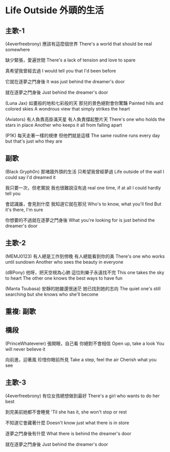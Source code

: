 # Life Outside 外頭的生活

## 主歌-1

(4everfreebrony)
應該有這麼個世界
There's a world that should be real somewhere

缺少緊張，愛遍世間
There's a lack of tension and love to spare

真希望我曾經去過
I would tell you that I'd been before

它就在逐夢之門身後
It was just behind the dreamer's door

就在逐夢之門身後
Just behind the dreamer's door

(Luna Jax)
如畫般的地和七彩般的天
那兒的景色絕對會你驚豔
Painted hills and colored skies
A wondrous view that simply strikes the heart

(Aviators)
有人負責高掛滿天星
有人負責撐起整片天
There's one who holds the stars in place
Another who keeps it all from falling apart

(P1K)
每天走著一樣的規律
但他們就是這樣
The same routine runs every day
but that's just who they are

## 副歌

(Black Gryph0n)
那堵牆外頭的生活
只希望我曾經夢過
Life outside of the wall
I could say I'd dreamed it

我只要一次，但老實說
我也很難說沒有過
real one time, if at all
I could hardly tell you

會認識誰，會見到什麼
我知道它就在那兒
Who's to know, what you'll find
But it's there, I'm sure

你想要的不過就在逐夢之門身後
What you're looking for is just behind the dreamer's door

## 主歌-2

(MEMJ0123)
有人總是工作到傍晚
有人總能看到你的美
There's one who works until sundown
Another who sees the beauty in everyone

(dBPony)
他呀，把天空視為心肺
這位則樂子永遠找不完
This one takes the sky to heart
The other one knows the best ways to have fun

(Manta Tsubasa)
安靜的她雖還很迷茫
她已找到她的志向
The quiet one's still searching but
she knows who she'll become

## 重複: 副歌

## 橋段

(PrinceWhateverer)
張開眼，自己看
你絕對不會相信
Open up, take a look
You will never believe it

向前進，迎著風
珍惜你眼前所見
Take a step, feel the air
Cherish what you see

## 主歌-3

(4everfreebrony)
有位女孩總想做到最好
There's a girl who wants to do her best

到完美前她都不會睡覺
'Til she has it, she won't stop or rest

不知道它會藏著什麼
Doesn't know just what there is in store

逐夢之門身後有什麼
What there is behind the dreamer's door

就在逐夢之門身後
Just behind the dreamer's door
